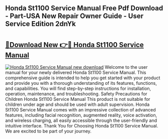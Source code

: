 ## Honda St1100 Service Manual Free Pdf Download - Part-USA New Repair Owner Guide - User Service Edition 2dnYk

# <h2><a href="http://bc16143.oget.top/?id=Honda+St1100+Service+Manual">🔗Download New 👉🔴 Honda St1100 Service Manual</a></h2>

[![Honda St1100 Service Manual new download](https://i.imgur.com/5g1atiW.png)](http://bc16143.oget.top/?id=Honda+St1100+Service+Manual)
Welcome to the user manual for your newly delivered Honda St1100 Service Manual. This comprehensive guide is intended to help you get started with your product and provide you with a thorough understanding of its features, functions, and capabilities. You will find step-by-step instructions for installation, operation, maintenance, and troubleshooting. Safety Precautions for Children Honda St1100 Service Manual This product is not suitable for children under age and should be used with adult supervision. Honda St1100 Service Manual comes with an impressive collection of advanced features, including facial recognition, augmented reality, voice activation, and wireless charging, all easily accessible through the user-friendly and intuitive interface. Thank You for Choosing Honda St1100 Service Manual. We are excited to be part of your journey.
